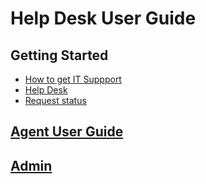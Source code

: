 # Help Desk User Guide

## Getting Started

- [How to get IT Suppport](get-support.md)
- [Help Desk](https://helpdesk.gudgk.edu.pk/)
- [Request status](request-status.md)

## [Agent User Guide](agent.md)
## [Admin](admin.md)


  
